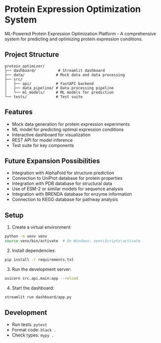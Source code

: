 # Protein Expression Optimization System

ML-Powered Protein Expression Optimization Platform - A comprehensive system for predicting and optimizing protein expression conditions.

## Project Structure

```
protein_optimizer/
├── dashboard/          # Streamlit dashboard
├── data/              # Mock data and data processing
├── src/
│   ├── api/           # FastAPI backend
│   ├── data_pipeline/ # Data processing pipeline
│   └── ml_models/     # ML models for prediction
└── tests/             # Test suite
```

## Features

- Mock data generation for protein expression experiments
- ML model for predicting optimal expression conditions
- Interactive dashboard for visualization
- REST API for model inference
- Test suite for key components

## Future Expansion Possibilities

- Integration with AlphaFold for structure prediction
- Connection to UniProt database for protein properties
- Integration with PDB database for structural data
- Use of ESM-2 or similar models for sequence analysis
- Integration with BRENDA database for enzyme information
- Connection to KEGG database for pathway analysis

## Setup

1. Create a virtual environment:
```bash
python -m venv venv
source venv/bin/activate  # On Windows: venv\Scripts\activate
```

2. Install dependencies:
```bash
pip install -r requirements.txt
```

3. Run the development server:
```bash
uvicorn src.api.main:app --reload
```

4. Start the dashboard:
```bash
streamlit run dashboard/app.py
```

## Development

- Run tests: `pytest`
- Format code: `black .`
- Check types: `mypy .`
